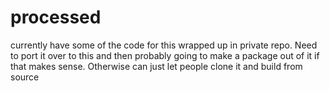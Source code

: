 # processed

currently have some of the code for this wrapped up in private repo. Need to port it over to this and then probably going to make a package out of it if that makes sense. Otherwise can just let people clone it and build from source
